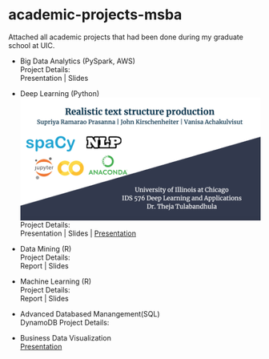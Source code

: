 # academic-projects-msba
Attached all academic projects that had been done during my graduate school at UIC. <br/>
- Big Data Analytics (PySpark, AWS) <br/>
Project Details: <br/>
Presentation | Slides <br/>

- Deep Learning (Python) <br/>
<img src="images/DLProjectCover.png" align="center" width="500"> <br/>
Project Details: <br/>
Presentation | Slides | [Presentation](https://www.youtube.com/watch?v=Edg5Eg_jdAI&t=3s) <br/>

- Data Mining (R) <br/>
Project Details: <br/>
Report | Slides <br/>

- Machine Learning (R) <br/>
Project Details: <br/>
Report | Slides <br/>
 
- Advanced Databased Manangement(SQL) <br/>
DynamoDB Project Details: <br/>

- Business Data Visualization <br/>
[Presentation](https://www.youtube.com/watch?v=tMdUbx2HDLk)
